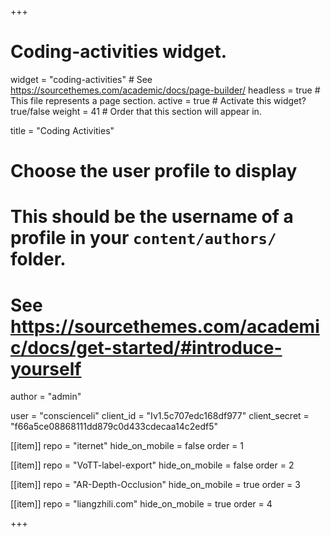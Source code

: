 +++
# Coding-activities widget.
widget = "coding-activities"  # See https://sourcethemes.com/academic/docs/page-builder/
headless = true  # This file represents a page section.
active = true  # Activate this widget? true/false
weight = 41  # Order that this section will appear in.

title = "Coding Activities"

# Choose the user profile to display
# This should be the username of a profile in your `content/authors/` folder.
# See https://sourcethemes.com/academic/docs/get-started/#introduce-yourself
author = "admin"

user = "conscienceli"
client_id = "Iv1.5c707edc168df977"
client_secret = "f66a5ce08868111dd879c0d433cdecaa14c2edf5"

[[item]]
repo = "iternet"
hide_on_mobile = false
order = 1

[[item]]
repo = "VoTT-label-export"
hide_on_mobile = false
order = 2

[[item]]
repo = "AR-Depth-Occlusion"
hide_on_mobile = true
order = 3

[[item]]
repo = "liangzhili.com"
hide_on_mobile = true
order = 4

+++
